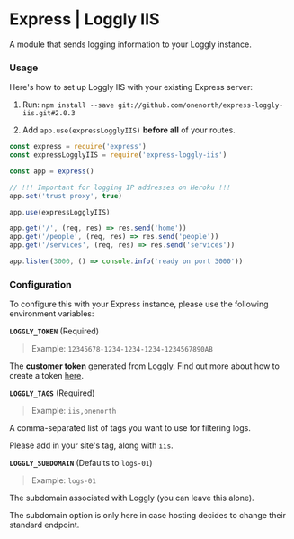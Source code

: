 # Express | Loggly IIS

A module that sends logging information to your Loggly instance.

### Usage

Here's how to set up Loggly IIS with your existing Express server:

1. Run: `npm install --save git://github.com/onenorth/express-loggly-iis.git#2.0.3`

1. Add `app.use(expressLogglyIIS)` __before all__ of your routes.


```js
const express = require('express')
const expressLogglyIIS = require('express-loggly-iis')

const app = express()

// !!! Important for logging IP addresses on Heroku !!!
app.set('trust proxy', true)

app.use(expressLogglyIIS)

app.get('/', (req, res) => res.send('home'))
app.get('/people', (req, res) => res.send('people'))
app.get('/services', (req, res) => res.send('services'))

app.listen(3000, () => console.info('ready on port 3000'))
```


### Configuration

To configure this with your Express instance, please use the following environment variables:


__`LOGGLY_TOKEN`__ (Required)
> Example: `12345678-1234-1234-1234-1234567890AB`

The __customer token__ generated from Loggly. Find out more about how to create a token [here](https://www.loggly.com/docs/customer-token-authentication-token/).


__`LOGGLY_TAGS`__ (Required)
> Example: `iis,onenorth`

A comma-separated list of tags you want to use for filtering logs.

Please add in your site's tag, along with `iis`.


__`LOGGLY_SUBDOMAIN`__ (Defaults to `logs-01`)
> Example: `logs-01`

The subdomain associated with Loggly (you can leave this alone).

The subdomain option is only here in case hosting decides to change their standard endpoint.
